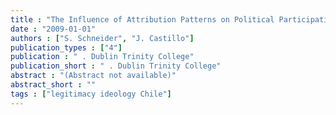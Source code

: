 ```yaml
---
title : "The Influence of Attribution Patterns on Political Participation in Comparative Perspective"
date : "2009-01-01"
authors : ["S. Schneider", "J. Castillo"]
publication_types : ["4"]
publication : " . Dublin Trinity College"
publication_short : " . Dublin Trinity College"
abstract : "(Abstract not available)"
abstract_short : ""
tags : ["legitimacy ideology Chile"]
---
```

